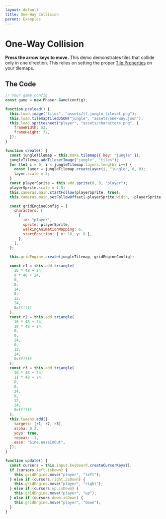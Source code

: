 ```yaml
---
layout: default
title: One-Way Collision
parent: Examples
---
```


# One-Way Collision

**Press the arrow keys to move.** This demo demonstrates tiles that collide only in one direction. This relies on setting the proper [Tile Properties](../usage/tile-properties) on your tilemaps.

<div id="game"></div>

<script src="js/phaser.min.js"></script>
<script src="js/grid-engine-2.18.0.min.js"></script>
<script src="js/getBasicConfig.js"></script>

<script>
  const config = getBasicConfig(preload, create, update);
  const game = new Phaser.Game(config);

  function preload() {
    this.load.image("tiles", "assets/tf_jungle_tileset.png");
    this.load.tilemapTiledJSON("jungle", "assets/one-way.json");
    this.load.spritesheet("player", "assets/characters.png", {
      frameWidth: 52,
      frameHeight: 72,
    });
  }

  function create() {
    const jungleTilemap = this.make.tilemap({ key: "jungle" });
    jungleTilemap.addTilesetImage("jungle", "tiles");
    for (let i = 0; i < jungleTilemap.layers.length; i++) {
      const layer = jungleTilemap.createLayer(i, "jungle", 0, 0);
      layer.scale = 3;
    }
    const playerSprite = this.add.sprite(0, 0, "player");
    playerSprite.scale = 1.5;
    this.cameras.main.startFollow(playerSprite, true);
    this.cameras.main.setFollowOffset(-playerSprite.width, -playerSprite.height);

    const gridEngineConfig = {
      characters: [
        {
          id: "player",
          sprite: playerSprite,
          walkingAnimationMapping: 6,
          startPosition: {x: 16, y: 8},
        },
      ],
    };

    this.gridEngine.create(jungleTilemap, gridEngineConfig);

    const r1 = this.add.triangle(
      16 * 48 + 24,
      9 * 48 + 24,
      0,
      0,
      24,
      0,
      12,
      24,
      0xffffff
    );
    const r2 = this.add.triangle(
      16 * 48 + 24,
      10 * 48 + 24,
      0,
      0,
      24,
      0,
      12,
      24,
      0xffffff
    );
    const r3 = this.add.triangle(
      16 * 48 + 24,
      11 * 48 + 24,
      0,
      0,
      24,
      0,
      12,
      24,
      0xffffff
    );
    this.tweens.add({
      targets: [r1, r2, r3],
      alpha: 0.2,
      yoyo: true,
      repeat: -1,
      ease: "Sine.easeInOut",
    });
  }

  function update() {
    const cursors = this.input.keyboard.createCursorKeys();
    if (cursors.left.isDown) {
      this.gridEngine.move("player", "left");
    } else if (cursors.right.isDown) {
      this.gridEngine.move("player", "right");
    } else if (cursors.up.isDown) {
      this.gridEngine.move("player", "up");
    } else if (cursors.down.isDown) {
      this.gridEngine.move("player", "down");
    }
  }
</script>

## The Code

```javascript
// Your game config
const game = new Phaser.Game(config);

function preload() {
  this.load.image("tiles", "assets/tf_jungle_tileset.png");
  this.load.tilemapTiledJSON("jungle", "assets/one-way.json");
  this.load.spritesheet("player", "assets/characters.png", {
    frameWidth: 52,
    frameHeight: 72,
  });
}

function create() {
  const jungleTilemap = this.make.tilemap({ key: "jungle" });
  jungleTilemap.addTilesetImage("jungle", "tiles");
  for (let i = 0; i < jungleTilemap.layers.length; i++) {
    const layer = jungleTilemap.createLayer(i, "jungle", 0, 0);
    layer.scale = 3;
  }
  const playerSprite = this.add.sprite(0, 0, "player");
  playerSprite.scale = 1.5;
  this.cameras.main.startFollow(playerSprite, true);
  this.cameras.main.setFollowOffset(-playerSprite.width, -playerSprite.height);

  const gridEngineConfig = {
    characters: [
      {
        id: "player",
        sprite: playerSprite,
        walkingAnimationMapping: 6,
        startPosition: { x: 16, y: 8 },
      },
    ],
  };

  this.gridEngine.create(jungleTilemap, gridEngineConfig);

  const r1 = this.add.triangle(
    16 * 48 + 24,
    9 * 48 + 24,
    0,
    0,
    24,
    0,
    12,
    24,
    0xffffff
  );
  const r2 = this.add.triangle(
    16 * 48 + 24,
    10 * 48 + 24,
    0,
    0,
    24,
    0,
    12,
    24,
    0xffffff
  );
  const r3 = this.add.triangle(
    16 * 48 + 24,
    11 * 48 + 24,
    0,
    0,
    24,
    0,
    12,
    24,
    0xffffff
  );
  this.tweens.add({
    targets: [r1, r2, r3],
    alpha: 0.2,
    yoyo: true,
    repeat: -1,
    ease: "Sine.easeInOut",
  });
}

function update() {
  const cursors = this.input.keyboard.createCursorKeys();
  if (cursors.left.isDown) {
    this.gridEngine.move("player", "left");
  } else if (cursors.right.isDown) {
    this.gridEngine.move("player", "right");
  } else if (cursors.up.isDown) {
    this.gridEngine.move("player", "up");
  } else if (cursors.down.isDown) {
    this.gridEngine.move("player", "down");
  }
}
```
